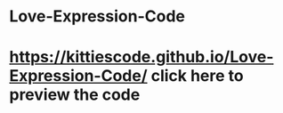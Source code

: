 # Love-Expression-Code
# https://kittiescode.github.io/Love-Expression-Code/ click here to preview the code 
